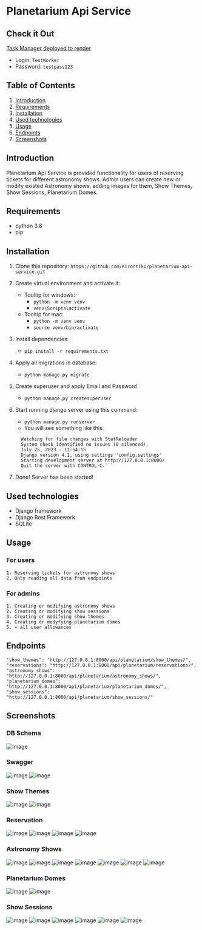 # Planetarium Api Service

## Check it Out

[Task Manager deployed to render](https://task-manager-n7we.onrender.com)
- Login: ```TestWorker```
- Password: ```testpass123```
## Table of Contents
 1. [Introduction](#introduction)
 2. [Requirements](#requirements)
 3. [Installation](#installation)
 4. [Used technologies](#used-technologies)
 5. [Usage](#usage)
 6. [Endpoints](#endpoints) 
 7. [Screenshots](#screenshots) 


## Introduction
Planetarium Api Service is provided functionality for users of reserving
tickets for different astronomy shows. Admin users can create new or modify 
existed Astronomy shows, adding images for them, Show Themes, Show Sessions, 
Planetarium Domes.


## Requirements
* python 3.8
* pip

## Installation
1. Clone this repository:
    ```https://github.com/Kirontiko/planetarium-api-service.git```
2. Create virtual environment and activate it:
   * Tooltip for windows:
     - ```python -m venv venv``` 
     - ```venv\Scripts\activate```
   * Tooltip for mac:
     - ```python -m venv venv```
     - ```source venv/bin/activate```

3. Install dependencies:
    - ```pip install -r requirements.txt```

4. Apply all migrations in database:
   - ```python manage.py migrate```

5. Create superuser and apply Email and Password
   - ```python manage.py createsuperuser```

6. Start running django server using this command:
   - ```python manage.py runserver```
   - You will see something like this:
   ```
     Watching for file changes with StatReloader
     System check identified no issues (0 silenced).
     July 25, 2023 - 11:54:15
     Django version 4.1, using settings 'config.settings'
     Starting development server at http://127.0.0.1:8000/
     Quit the server with CONTROL-C.```
7. Done! Server has been started!

## Used technologies
- Django framework
- Django Rest Framework
- SQLite


## Usage
### For users
    1. Reserving tickets for astronomy shows
    2. Only reading all data from endpoints
### For admins
    1. Creating or modifying astronomy shows
    2. Creating or modifying show sessions
    3. Creating or modifying show themes
    4. Creating or modyfying planetarium domes
    5. + all user allowances

## Endpoints
    "show_themes": "http://127.0.0.1:8000/api/planetarium/show_themes/",
    "reservations": "http://127.0.0.1:8000/api/planetarium/reservations/",
    "astronomy_shows": "http://127.0.0.1:8000/api/planetarium/astronomy_shows/",
    "planetarium_domes": "http://127.0.0.1:8000/api/planetarium/planetarium_domes/",
    "show_sessions": "http://127.0.0.1:8000/api/planetarium/show_sessions/"

## Screenshots

### DB Schema
![image](https://github.com/Kirontiko/planetarium-api-service/assets/90575903/7442b3ac-7809-4e30-b08c-f5ea6b4fb777)

### Swagger
![image](https://github.com/Kirontiko/planetarium-api-service/assets/90575903/78e6d90c-06c0-4fb0-8ae7-44d09ea8db1e)
![image](https://github.com/Kirontiko/planetarium-api-service/assets/90575903/d685095f-26ee-4a59-b1bf-3471bce1b8ca)
### Show Themes

![image](https://github.com/Kirontiko/planetarium-api-service/assets/90575903/9fd2b8e3-8db5-4217-9f93-c2cd9d826a4f)
![image](https://github.com/Kirontiko/planetarium-api-service/assets/90575903/80f81974-1667-4da1-9ea2-db1167423965)

### Reservation
![image](https://github.com/Kirontiko/planetarium-api-service/assets/90575903/af19419b-094a-4526-8f0e-eb130b4b9dc7)
![image](https://github.com/Kirontiko/planetarium-api-service/assets/90575903/8f813d30-107c-4a2c-baef-3e132ac01ebf)
![image](https://github.com/Kirontiko/planetarium-api-service/assets/90575903/ff41414a-2478-4ee1-b4dd-66fc9d483434)
![image](https://github.com/Kirontiko/planetarium-api-service/assets/90575903/bcc342f8-6ae8-406c-b9a5-6744b40f7b3b)

### Astronomy Shows

![image](https://github.com/Kirontiko/planetarium-api-service/assets/90575903/4f304a54-55ea-4ce3-9564-876707f63994)
![image](https://github.com/Kirontiko/planetarium-api-service/assets/90575903/0736dba4-fdb5-4055-bff9-b5821225aa73)
![image](https://github.com/Kirontiko/planetarium-api-service/assets/90575903/99122ee9-87d9-4e0d-a8d1-7a922b9a2e53)
![image](https://github.com/Kirontiko/planetarium-api-service/assets/90575903/ec896cd8-1dde-45c9-9b2b-5d192862bfda)
![image](https://github.com/Kirontiko/planetarium-api-service/assets/90575903/a6720a31-1507-4ca8-bbbe-4afcc37e750b)
![image](https://github.com/Kirontiko/planetarium-api-service/assets/90575903/4b2ff705-42f3-4280-888e-50753b40a3f3)
![image](https://github.com/Kirontiko/planetarium-api-service/assets/90575903/66735d70-6ee9-4e14-9439-388a1fdda062)


### Planetarium Domes

![image](https://github.com/Kirontiko/planetarium-api-service/assets/90575903/5f1a4f30-9da5-49fc-adc5-d45156ab25b1)
![image](https://github.com/Kirontiko/planetarium-api-service/assets/90575903/1cbe1064-cc15-4579-8366-552df762832a)



### Show Sessions
![image](https://github.com/Kirontiko/planetarium-api-service/assets/90575903/d1f76a6a-d5ff-4a0c-bf6b-41f1c06a0b84)
![image](https://github.com/Kirontiko/planetarium-api-service/assets/90575903/a53670c8-6887-4a68-a0d8-2b94af1d4376)
![image](https://github.com/Kirontiko/planetarium-api-service/assets/90575903/87a93bdd-cbaf-4e60-a3c4-e18323ff9cdc)
![image](https://github.com/Kirontiko/planetarium-api-service/assets/90575903/d6c6e85e-8f8a-4ee6-b911-d420c3f1dde2)
![image](https://github.com/Kirontiko/planetarium-api-service/assets/90575903/f99f19d5-7645-4787-96fe-524e74069b9a) 
![image](https://github.com/Kirontiko/planetarium-api-service/assets/90575903/f649b7da-0ac6-4d2b-af9b-505ce9ebde6d)
